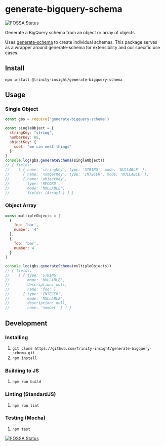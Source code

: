 # generate-bigquery-schema
[![FOSSA Status](https://app.fossa.com/api/projects/git%2Bgithub.com%2Ftrinity-insight%2Fgenerate-bigquery-schema.svg?type=shield)](https://app.fossa.com/projects/git%2Bgithub.com%2Ftrinity-insight%2Fgenerate-bigquery-schema?ref=badge_shield)

Generate a BigQuery schema from an object or array of objects

Uses [generate-schema](https://github.com/nijikokun/generate-schema) to create individual schemas. 
This package serves as a wrapper around generate-schema for extensibility and our specific use cases. 

## Install
`npm install @trinity-insight/generate-bigquery-schema`

## Usage
### Single Object
```js
const gbs = require('generate-bigquery-schema')

const singleObject = {
  stringKey: "string",
  numberKey: 88,
  objectKey: {
    cool: "we can nest things"
  }
}
console.log(gbs.generateSchema(singleObject))
// { fields:
//    [ { name: 'stringKey', type: 'STRING', mode: 'NULLABLE' },
//      { name: 'numberKey', type: 'INTEGER', mode: 'NULLABLE' },
//      { name: 'objectKey',
//        type: 'RECORD',
//        mode: 'NULLABLE',
//        fields: [Array] } ] }
```
### Object Array
```js
const multipleObjects = [
  {
    foo: 'bar',
    number: '4'
  },
  {
    foo: 'bar',
    number: 4
  }
]

console.log(gbs.generateSchema(multipleObjects))
// { fields:
//    [ { type: 'STRING',
//        mode: 'NULLABLE',
//        description: null,
//        name: 'foo' },
//      { type: 'INTEGER',
//        mode: 'NULLABLE',
//        description: null,
//        name: 'number' } ] }


```

## Development

### Installing
1. `git clone https://github.com/trinity-insight/generate-bigquery-schema.git`
2. `npm install`

### Building to JS
1. `npm run build`

### Linting (StandardJS)
1. `npm run lint`

### Testing (Mocha)
1. `npm test`

[![FOSSA Status](https://app.fossa.com/api/projects/git%2Bgithub.com%2Ftrinity-insight%2Fgenerate-bigquery-schema.svg?type=large)](https://app.fossa.com/projects/git%2Bgithub.com%2Ftrinity-insight%2Fgenerate-bigquery-schema?ref=badge_large)